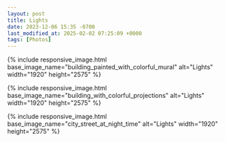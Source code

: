 ```yaml
---
layout: post
title: Lights
date: 2023-12-06 15:35 -0700
last_modified_at: 2025-02-02 07:25:09 +0000
tags: [Photos]
---
```


{% include responsive_image.html base_image_name="building_painted_with_colorful_mural" alt="Lights" 
    width="1920" height="2575" %}

<!-- more -->

{% include responsive_image.html base_image_name="building_with_colorful_projections" alt="Lights" 
    width="1920" height="2575" %}

{% include responsive_image.html base_image_name="city_street_at_night_time" alt="Lights" 
    width="1920" height="2575" %}

